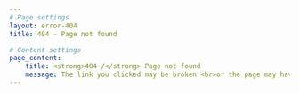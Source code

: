 ```yaml
---
# Page settings
layout: error-404
title: 404 - Page not found

# Content settings
page_content:
    title: <strong>404 /</strong> Page not found
    message: The link you clicked may be broken <br>or the page may have been removed. o_O
---
```

